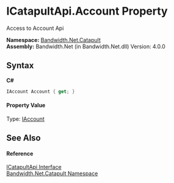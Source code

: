 ﻿# ICatapultApi.Account Property 
 

Access to Account Api

**Namespace:**&nbsp;<a href ="N_Bandwidth_Net_Catapult.md">Bandwidth.Net.Catapult</a><br />**Assembly:**&nbsp;Bandwidth.Net (in Bandwidth.Net.dll) Version: 4.0.0

## Syntax

**C#**<br />
``` C#
IAccount Account { get; }
```


#### Property Value
Type: <a href ="T_Bandwidth_Net_Catapult_IAccount.md">IAccount</a>

## See Also


#### Reference
<a href ="T_Bandwidth_Net_Catapult_ICatapultApi.md">ICatapultApi Interface</a><br /><a href ="N_Bandwidth_Net_Catapult.md">Bandwidth.Net.Catapult Namespace</a><br />